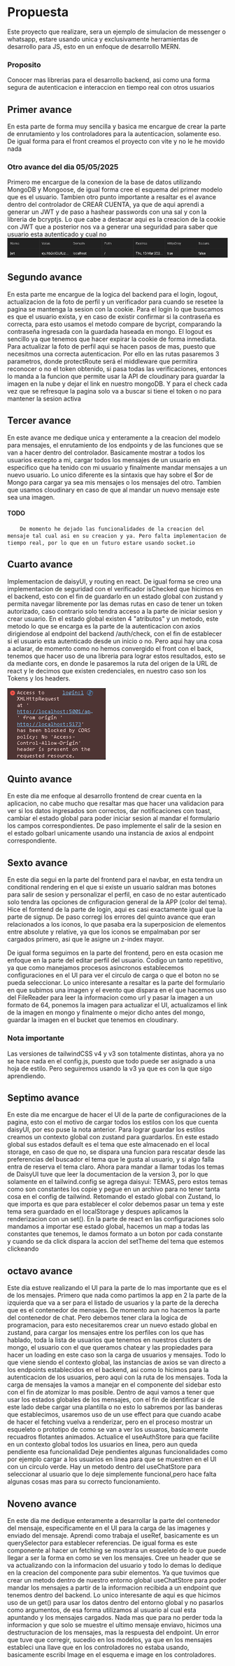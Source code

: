 # Propuesta
Este proyecto que realizare, sera un ejemplo de simulacion de messenger o whatsapp, estare usando unica y exclusivamente herramientas de desarrollo para JS, esto en un enfoque de desarrollo MERN.

### Proposito
Conocer mas librerias para el desarrollo backend, asi como una forma segura de autenticacion e interaccion en tiempo real con otros usuarios

## Primer avance
En esta parte de forma muy sencilla y basica me encargue de crear la parte de enrutamiento y los controladores para la autenticacion, solamente eso. De igual forma para el front creamos el proyecto con vite y no le he movido nada

### Otro avance del dia 05/05/2025
Primero me encargue de la conexion de la base de datos utilizando MongoDB y Mongoose, de igual forma cree el esquema del primer modelo que es el usuario.
Tambien otro punto importante a resaltar es el avance dentro del controlador de CREAR CUENTA, ya que de aqui aprendi a generar un JWT y de paso a hashear passwords con una sal y con la libreria de bcryptjs.
Lo que cabe a destacar aqui es la creacion de la cookie con JWT que a posterior nos va a generar una seguridad para saber que usuario esta autenticado y cual no
![alt text](images/image.png)

## Segundo avance
En esta parte me encargue de la logica del backend para el login, logout, actualizacion de la foto de perfil y un verificador para cuando se resetee la pagina se mantenga la sesion con la cookie.
Para el login lo que buscamos es que el usuario exista, y en caso de existir confirmar si la contraseña es correcta, para esto usamos el metodo compare de bycript, comparando la contraseña ingresada con la guardada haseada en mongo.
El logout es sencillo ya que tenemos que hacer expirar la cookie de forma inmediata.
Para actualizar la foto de perfil aqui se hacen pasos de mas, puesto que necesitmos una correcta autenticacion. Por ello en las rutas pasaremos 3 parametros, donde protectRoute será el middleware que permitira reconocer o no el token obtenido, si pasa todas las verificaciones, entonces lo manda a la funcion que permite usar la API de cloudinary para guardar la imagen en la nube y dejar el link en nuestro mongoDB.
Y para el check cada vez que se refresque la pagina solo va a buscar si tiene el token o no para mantener la sesion activa

## Tercer avance
En este avance me dedique unica y enteramente a la creacion del modelo para mensajes, el enrutamiento de los endpoints y de las funciones que se van a hacer dentro del controlador.
Basicamente mostrar a todos los usuarios excepto a mi, cargar todos los mensajes de un usuario en especifico que ha tenido con mi usuario y finalmente mandar mensajes a un nuevo usuario.
Lo unico diferente es la sintaxis que hay sobre el $or de Mongo para cargar ya sea mis mensajes o los mensajes del otro. Tambien que usamos cloudinary en caso de que al mandar un nuevo mensaje este sea una imagen.
#### TODO
        De momento he dejado las funcionalidades de la creacion del mensaje tal cual asi en su creacion y ya. Pero falta implementacion de tiempo real, por lo que en un futuro estare usando socket.io

## Cuarto avance
Implementacion de daisyUI, y routing en react.
De igual forma se creo una implementacion de seguridad con el verificador isChecked que hicimos en el backend, esto con el fin de guardarlo en un estado global con zustand y permita navegar libremente por las demas rutas en caso de tener un token autorizado, caso contrario solo tendra acceso a la parte de iniciar sesion y crear usuario.
En el estado global existen 4 "atributos" y un metodo, este metodo lo que se encarga es la parte de la autenticacion con axios dirigiendose al endpoint del backend /auth/check, con el fin de establecer si el usuario esta autenticado desde un inicio o no. Pero aqui hay una cosa a aclarar, de momento como no hemos convergido el front con el back, tenemos que hacer uso de una libreria para lograr estos resultados, esto se da mediante cors, en donde le pasaremos la ruta del origen de la URL de react y le decimos que existen credenciales, en nuestro caso son los Tokens y los headers.

![alt text](images/image-1.png)


## Quinto avance
En este dia me enfoque al desarrollo frontend de crear cuenta en la aplicacion, no cabe mucho que resaltar mas que hacer una validacion para ver si los datos ingresados son correctos, dar notificaciones con toast, cambiar el estado global para poder iniciar sesion al mandar el formulario los campos correspondientes.
De paso implemente el salir de la sesion en el estado golbarl unicamente usando una instancia de axios al endpoint correspondiente.


## Sexto avance
En este dia segui en la parte del frontend para el navbar, en esta tendra un conditional rendering en el que si existe un usuario saldran mas botones para salir de sesion y personalizar el perfil, en caso de no estar autenticado solo tendra las opciones de cnfiguracion general de la APP (color del tema).
Hice el forntend de la parte de login, aqui es casi exactamente igual que la parte de signup. De paso corregi los errores del quinto avance que eran relacionados a los iconos, lo que pasaba era la superposicion de elementos entre absolute y relative, ya que los iconos se empalmaban por ser cargados primero, asi que le asigne un z-index mayor.

De igual forma seguimos en la parte del frontend, pero en esta ocasion me enfoque en la parte del editar perfil del usuario. Codigo un tanto repetitivo, ya que como manejamos procesos asincronos establecemos configuraciones en el UI para ver el circulo de carga o que el boton no se pueda seleccionar. Lo unico interesante a resaltar es la parte del formulario en que subimos una imagen y el evento que dispara en el que hacemos uso del FileReader para leer la informacion como url y pasar la imagen a un formato de 64, ponemos la imagen para actualizar el UI, actualizamos el link de la imagen en mongo y finalmente o mejor dicho antes del mongo, guardar la imagen en el bucket que tenemos en cloudinary.

### Nota importante
Las versiones de tailwindCSS v4 y v3 son totalmente distintas, ahora ya no se hace nada en el config.js, puesto que todo puede ser asignado a una hoja de estilo. Pero seguiremos usando la v3 ya que es con la que sigo aprendiendo.

## Septimo avance
En este dia me encargue de hacer el UI de la parte de configuraciones de la pagina, esto con el motivo de cargar todos los estilos con los que cuenta daisyUI, por eso puse la nota anterior.
Para lograr guardar los estilos creamos un contexto global con zustand para guardarlos. En este estado global sus estados default es el tema que este almacenado en el local storage, en caso de que no, se dispara una funcion para rescatar desde las preferencias del buscador el tema que le gusta al usuario, y si algo falla entra de reserva el tema claro.
Ahora para mandar a llamar todas los temas de DaisyUI tuve que leer la documentacion de la version 3, por lo que solamente en el tailwind.config se agrega daisyui: TEMAS, pero estos temas como son constantes los copie y pegue en un archivo para no tener tanta cosa en el config de tailwind.
Retomando el estado global con Zustand, lo que importa es que para establecer el color debemos pasar un tema y este tema sera guardado en el localStorage y despues aplicamos la renderizacion con un set().
En la parte de react en las configuraciones solo mandamos a importar ese estado global, hacemos un map a todas las constantes que tenemos, le damos formato a un boton por cada constante y cuando se da click dispara la accion del setTheme del tema que estemos clickeando

## octavo avance
Este dia estuve realizando el UI para la parte de lo mas importante que es el de los mensajes. Primero que nada como partimos la app en 2 la parte de la izquierda que va a ser para el listado de usuarios y la parte de la derecha que es el contenedor de mensajes. De momento aun no hacemos la parte del contenedor de chat. Pero debemos tener clara la logica de programacion, para esto necesitaremos crear un nuevo estado global en zustand, para cargar los mensajes entre los perfiles con los que has hablado, toda la lista de usuarios que tenemos en nuestros clusters de mongo, el usuario con el que queramos chatear y las propiedades para hacer un loading en este caso son la carga de usuarios y mensajes.
Todo lo que viene siendo el contexto global, las instancias de axios se van directo a los endpoints establecidos en el backend, asi como lo hicimos para la autenticacion de los usuarios, pero aqui con la ruta de los mensajes.
Toda la carga de mensajes la vamos a manejar en el componente del sidebar esto con el fin de atomizar lo mas posible. Dentro de aqui vamos a tener que usar los estados globales de los mensajes, con el fin de identificar si de este lado debe cargar una plantilla o no esto lo sabremos por las banderas que establecimos, usaremos uso de un use effect para que cuando acabe de hacer el fetching vuelva a renderizar, pero en el proceso mostrar un esqueleto o prototipo de como se van a ver los usuaros, basicamente recuadros flotantes animados.
Actualice el useAuthStore para que facilite en un contexto global todos los usuarios en linea, pero aun queda pendiente esa funcionalidad
Deje pendientes algunas funcionalidades como por ejemplo cargar a los usuarios en linea para que se muestren en el UI con un circulo verde.
Hay un metodo dentro del useChatStore para seleccionar al usuario que lo deje simplemente funcional,pero hace falta algunas cosas mas para su correcto funcionamiento.

## Noveno avance
En este dia me dedique enteramente a desarrollar la parte del contenedor del mensaje, especificamente en el UI para la carga de las imagenes y enviado del mensaje. Aprendi como trabaja el useRef, basicamente es un querySelector para establecer referencias. De igual forma es este componente al hacer un fetching se mostrara un esqueleto de lo que puede llegar a ser la forma en como se ven los mensajes. Cree un header que se va actualizando con la informacion del usuario y todo lo demas lo dedique en la creacion del componente para subir elementos. Ya que tuvimos que crear un metodo dentro de nuestro entorno global useChatStore para poder mandar los mensajes a partir de la informacion recibida a un endpoint que tenemos dentro del backend. Lo unico interesante de aqui es que hicimos uso de un get() para usar los datos dentro del entorno global y no pasarlos como argumentos, de esa forma utilizamos al usuario al cual esta apuntando y los mensajes cargados. Nada mas que para no perder toda la informacion y que solo se muestre el ultimo mensaje enviavo, hicimos una destructuracion de los mensajes, mas la respuesta del endpoint.
Un error que tuve que corregir, sucedio en los modelos, ya que en los mensajes estableci una llave que en los controladores no estaba usando, basicamente escribi Image en el esquema e image en los controladores.
